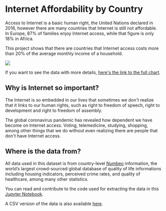 # Internet Affordability by Country

Access to Internet is a basic human right, the United Nations declared in 2016, however there are many countries that Internet is still not affordable. In Europe, 87% of families enjoy Internet access, while that figure is only 18% in Africa.

This project shows that there are countries that Internet access costs more than 20% of the average monthly income of a household. 

![](https://github.com/vnbrs/internet-affordability/raw/main/chart.gif)

If you want to see the data with more details, [here's the link to the full chart](https://datawrapper.dwcdn.net/6PZaM/1/).

## Why is Internet so important?
The Internet is so embedded in our lives that sometimes we don't realize that it links to our human rights, such as right to freedom of speech, right to development and right to freedom of assembly.

The global coronavirus pandemic has revealed how dependent we have become on Internet access. Voting, telemedicine, studying, shopping, among other things that we do without even realizing there are people that don't have Internet access.

## Where is the data from?
All data used in this dataset is from country-level [Numbeo](https://www.numbeo.com) information, the world’s largest crowd-sourced global database of quality of life informations including housing indicators, perceived crime rates, and quality of healthcare, among many other statistics.

You can read and contribute to the code used for extracting the data in this [Jupyter Notebook](https://github.com/vnbrs/internet-affordability/blob/main/dataset.ipynb).

A CSV version of the data is also available [here](https://github.com/vnbrs/internet-affordability/blob/main/dataset.csv).
